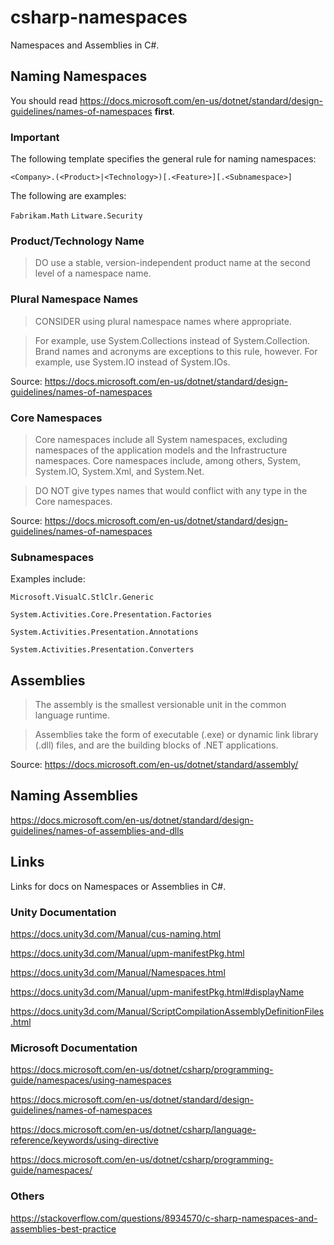 # csharp-namespaces

Namespaces and Assemblies in C#.

## Naming Namespaces

You should read https://docs.microsoft.com/en-us/dotnet/standard/design-guidelines/names-of-namespaces **first**.

### Important

The following template specifies the general rule for naming namespaces:

`<Company>.(<Product>|<Technology>)[.<Feature>][.<Subnamespace>]`

The following are examples:

`Fabrikam.Math` `Litware.Security`

### Product/Technology Name

> DO use a stable, version-independent product name at the second level of a namespace name.

### Plural Namespace Names

> CONSIDER using plural namespace names where appropriate.

> For example, use System.Collections instead of System.Collection. Brand names and acronyms are exceptions to this rule, however. For example, use System.IO instead of System.IOs.

Source: https://docs.microsoft.com/en-us/dotnet/standard/design-guidelines/names-of-namespaces

### Core Namespaces

>Core namespaces include all System namespaces, excluding namespaces of the application models and the Infrastructure namespaces. Core namespaces include, among others, System, System.IO, System.Xml, and System.Net.

> DO NOT give types names that would conflict with any type in the Core namespaces.

Source: https://docs.microsoft.com/en-us/dotnet/standard/design-guidelines/names-of-namespaces

### Subnamespaces

Examples include:

`Microsoft.VisualC.StlClr.Generic`

`System.Activities.Core.Presentation.Factories`

`System.Activities.Presentation.Annotations`

`System.Activities.Presentation.Converters`

## Assemblies

> The assembly is the smallest versionable unit in the common language runtime.

> Assemblies take the form of executable (.exe) or dynamic link library (.dll) files, and are the building blocks of .NET applications.

Source: https://docs.microsoft.com/en-us/dotnet/standard/assembly/

## Naming Assemblies

https://docs.microsoft.com/en-us/dotnet/standard/design-guidelines/names-of-assemblies-and-dlls

## Links

Links for docs on Namespaces or Assemblies in C#.

### Unity Documentation

https://docs.unity3d.com/Manual/cus-naming.html

https://docs.unity3d.com/Manual/upm-manifestPkg.html

https://docs.unity3d.com/Manual/Namespaces.html

https://docs.unity3d.com/Manual/upm-manifestPkg.html#displayName

https://docs.unity3d.com/Manual/ScriptCompilationAssemblyDefinitionFiles.html

### Microsoft Documentation

https://docs.microsoft.com/en-us/dotnet/csharp/programming-guide/namespaces/using-namespaces

https://docs.microsoft.com/en-us/dotnet/standard/design-guidelines/names-of-namespaces

https://docs.microsoft.com/en-us/dotnet/csharp/language-reference/keywords/using-directive

https://docs.microsoft.com/en-us/dotnet/csharp/programming-guide/namespaces/

### Others

https://stackoverflow.com/questions/8934570/c-sharp-namespaces-and-assemblies-best-practice
